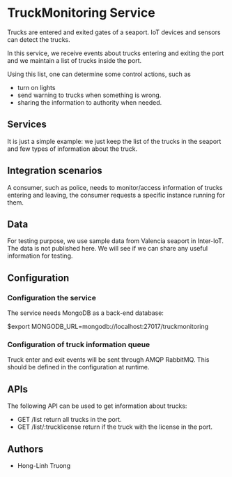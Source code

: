 # TruckMonitoring Service

Trucks are entered and exited gates of a seaport. IoT devices and sensors can detect the trucks.

In this service, we receive events about trucks entering and exiting the port and we maintain a list of trucks inside the port.

Using this list, one can determine some control actions, such as

* turn on lights
* send warning to trucks when something is wrong.
* sharing the information to authority when needed.

## Services

It is just a simple example: we just keep the list of the trucks in the seaport and few types of information about the truck.

## Integration scenarios

A consumer, such as police, needs to monitor/access information of trucks entering and leaving, the consumer requests a specific instance running for them.

## Data

For testing purpose, we use sample data from Valencia seaport in Inter-IoT. The data is not published here. We will see if we can share any useful information for testing.

## Configuration

### Configuration the service

The service needs MongoDB as a back-end database:

$export MONGODB_URL=mongodb://localhost:27017/truckmonitoring

### Configuration of truck information queue

Truck enter and exit events will be sent through AMQP RabbitMQ. This should be defined in the configuration at runtime.

## APIs

The following API can be used to get information about trucks:

* GET /list  return all trucks in the port.
* GET /list/:trucklicense return if the truck with the license in the port.


## Authors

* Hong-Linh Truong
